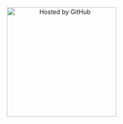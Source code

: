 <!-- copyright (i7) --><div align="center"><a href="https://github.com/GitFroz" title="Привет как дела"><img style="margin:0;padding:0;border:0;" alt="Hosted by GitHub" src="https://media.tenor.com/CytSiBKu_a4AAAAM/john-cena-eyebrow-rise-meme-john-cena-meme.gif" width="250" height="250" title="Hosted by GitHub" /></a><br /></div><!-- /copyright -->
